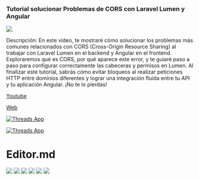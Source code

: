### Tutorial solucionar Problemas de CORS con Laravel Lumen y Angular
![](https://i.ibb.co/8NVVJdt/CORS.png)

Descripción: En este video, te mostraré cómo solucionar los problemas más comunes relacionados con CORS (Cross-Origin Resource Sharing) al trabajar con Laravel Lumen en el backend y Angular en el frontend. Exploraremos qué es CORS, por qué aparece este error, y te guiaré paso a paso para configurar correctamente las cabeceras y permisos en Lumen. Al finalizar este tutorial, sabrás cómo evitar bloqueos al realizar peticiones HTTP entre dominios diferentes y lograr una integración fluida entre tu API y tu aplicación Angular. ¡No te lo pierdas!

[Youtube](https://youtu.be/7pRE0jAQ3f8 "Video youtube")

[Web]( https://alberto-olave.cl "Web")


[![Threads App](https://i.ibb.co/vz66SVW/Untitled-1.png)](https://www.threads.net/@alberto_olave73?hl=es-la)

[![Threads App](https://i.ibb.co/Bz9TRBh/isnta.png)](https://www.instagram.com/alberto_olave73/)




# Editor.md


![](https://img.shields.io/github/stars/pandao/editor.md.svg) ![](https://img.shields.io/github/forks/pandao/editor.md.svg) ![](https://img.shields.io/github/tag/pandao/editor.md.svg) ![](https://img.shields.io/github/release/pandao/editor.md.svg) ![](https://img.shields.io/github/issues/pandao/editor.md.svg) ![](https://img.shields.io/bower/v/editor.md.svg)


